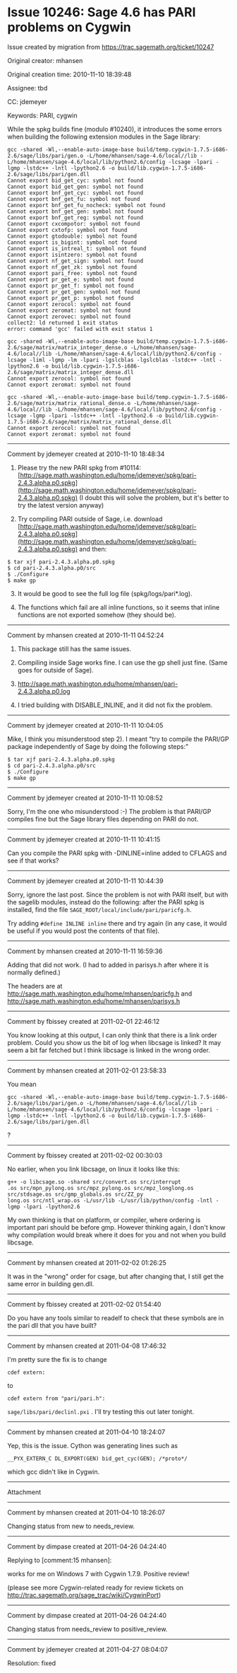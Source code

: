 # Issue 10246: Sage 4.6 has PARI problems on Cygwin

Issue created by migration from https://trac.sagemath.org/ticket/10247

Original creator: mhansen

Original creation time: 2010-11-10 18:39:48

Assignee: tbd

CC:  jdemeyer

Keywords: PARI, cygwin

While the spkg builds fine (modulo #10240), it introduces the some errors when building the following extension modules in the Sage library:


```
gcc -shared -Wl,--enable-auto-image-base build/temp.cygwin-1.7.5-i686-2.6/sage/libs/pari/gen.o -L/home/mhansen/sage-4.6/local//lib -L/home/mhansen/sage-4.6/local/lib/python2.6/config -lcsage -lpari -lgmp -lstdc++ -lntl -lpython2.6 -o build/lib.cygwin-1.7.5-i686-2.6/sage/libs/pari/gen.dll
Cannot export bid_get_cyc: symbol not found
Cannot export bid_get_gen: symbol not found
Cannot export bnf_get_cyc: symbol not found
Cannot export bnf_get_fu: symbol not found
Cannot export bnf_get_fu_nocheck: symbol not found
Cannot export bnf_get_gen: symbol not found
Cannot export bnf_get_reg: symbol not found
Cannot export cxcompotor: symbol not found
Cannot export cxtofp: symbol not found
Cannot export gtodouble: symbol not found
Cannot export is_bigint: symbol not found
Cannot export is_intreal_t: symbol not found
Cannot export isintzero: symbol not found
Cannot export nf_get_sign: symbol not found
Cannot export nf_get_zk: symbol not found
Cannot export pari_free: symbol not found
Cannot export pr_get_e: symbol not found
Cannot export pr_get_f: symbol not found
Cannot export pr_get_gen: symbol not found
Cannot export pr_get_p: symbol not found
Cannot export zerocol: symbol not found
Cannot export zeromat: symbol not found
Cannot export zerovec: symbol not found
collect2: ld returned 1 exit status
error: command 'gcc' failed with exit status 1
```



```
gcc -shared -Wl,--enable-auto-image-base build/temp.cygwin-1.7.5-i686-2.6/sage/matrix/matrix_integer_dense.o -L/home/mhansen/sage-4.6/local//lib -L/home/mhansen/sage-4.6/local/lib/python2.6/config -lcsage -liml -lgmp -lm -lpari -lgslcblas -lgslcblas -lstdc++ -lntl -lpython2.6 -o build/lib.cygwin-1.7.5-i686-2.6/sage/matrix/matrix_integer_dense.dll
Cannot export zerocol: symbol not found
Cannot export zeromat: symbol not found
```



```
gcc -shared -Wl,--enable-auto-image-base build/temp.cygwin-1.7.5-i686-2.6/sage/matrix/matrix_rational_dense.o -L/home/mhansen/sage-4.6/local//lib -L/home/mhansen/sage-4.6/local/lib/python2.6/config -lcsage -lgmp -lpari -lstdc++ -lntl -lpython2.6 -o build/lib.cygwin-1.7.5-i686-2.6/sage/matrix/matrix_rational_dense.dll
Cannot export zerocol: symbol not found
Cannot export zeromat: symbol not found
```



---

Comment by jdemeyer created at 2010-11-10 18:48:34

1) Please try the new PARI spkg from #10114: [http://sage.math.washington.edu/home/jdemeyer/spkg/pari-2.4.3.alpha.p0.spkg](http://sage.math.washington.edu/home/jdemeyer/spkg/pari-2.4.3.alpha.p0.spkg) (I doubt this will solve the problem, but it's better to try the latest version anyway)

2) Try compiling PARI outside of Sage, i.e. download [http://sage.math.washington.edu/home/jdemeyer/spkg/pari-2.4.3.alpha.p0.spkg](http://sage.math.washington.edu/home/jdemeyer/spkg/pari-2.4.3.alpha.p0.spkg) and then:

```
$ tar xjf pari-2.4.3.alpha.p0.spkg
$ cd pari-2.4.3.alpha.p0/src
$ ./Configure
$ make gp
```


3) It would be good to see the full log file (spkg/logs/pari*.log).

4) The functions which fail are all inline functions, so it seems that inline functions are not exported somehow (they should be).


---

Comment by mhansen created at 2010-11-11 04:52:24

1) This package still has the same issues.

2) Compiling inside Sage works fine.  I can use the gp shell just fine.  (Same goes for outside of Sage).

3) http://sage.math.washington.edu/home/mhansen/pari-2.4.3.alpha.p0.log

4) I tried building with DISABLE_INLINE, and it did not fix the problem.


---

Comment by jdemeyer created at 2010-11-11 10:04:05

Mike, I think you misunderstood step 2).  I meant "try to compile the PARI/GP package independently of Sage by doing the following steps:"

```
$ tar xjf pari-2.4.3.alpha.p0.spkg
$ cd pari-2.4.3.alpha.p0/src
$ ./Configure
$ make gp
```



---

Comment by jdemeyer created at 2010-11-11 10:08:52

Sorry, I'm the one who misunderstood :-)
The problem is that PARI/GP compiles fine but the Sage library files depending on PARI do not.


---

Comment by jdemeyer created at 2010-11-11 10:41:15

Can you compile the PARI spkg with -DINLINE=inline added to CFLAGS and see if that works?


---

Comment by jdemeyer created at 2010-11-11 10:44:39

Sorry, ignore the last post.  Since the problem is not with PARI itself, but with the sagelib modules, instead do the following: after the PARI spkg is installed, find the file `SAGE_ROOT/local/include/pari/paricfg.h`.

Try adding `#define INLINE inline` there and try again (in any case, it would be useful if you would post the contents of that file).


---

Comment by mhansen created at 2010-11-11 16:59:36

Adding that did not work.  (I had to added in parisys.h after where it is normally defined.)

The headers are at http://sage.math.washington.edu/home/mhansen/paricfg.h and http://sage.math.washington.edu/home/mhansen/parisys.h


---

Comment by fbissey created at 2011-02-01 22:46:12

You know looking at this output, I can only think that there is a link order
problem. Could you show us the bit of log when libcsage is linked? It may seem
a bit far fetched but I think libcsage is linked in the wrong order.


---

Comment by mhansen created at 2011-02-01 23:58:33

You mean 

```
gcc -shared -Wl,--enable-auto-image-base build/temp.cygwin-1.7.5-i686-2.6/sage/libs/pari/gen.o -L/home/mhansen/sage-4.6/local//lib -L/home/mhansen/sage-4.6/local/lib/python2.6/config -lcsage -lpari -lgmp -lstdc++ -lntl -lpython2.6 -o build/lib.cygwin-1.7.5-i686-2.6/sage/libs/pari/gen.dll
```


?


---

Comment by fbissey created at 2011-02-02 00:30:03

No earlier, when you link libcsage, on linux it looks like this:

```
g++ -o libcsage.so -shared src/convert.os src/interrupt
.os src/mpn_pylong.os src/mpz_pylong.os src/mpz_longlong.os src/stdsage.os src/gmp_globals.os src/ZZ_py
long.os src/ntl_wrap.os -L/usr/lib -L/usr/lib/python/config -lntl -lgmp -lpari -lpython2.6
```

My own thinking is that on platform, or compiler, where ordering is important pari
should be before gmp. 
However thinking again, I don't know why compilation would break where it does for you and not when you build libcsage.


---

Comment by mhansen created at 2011-02-02 01:26:25

It was in the "wrong" order for csage, but after changing that, I still get the same error in building gen.dll.


---

Comment by fbissey created at 2011-02-02 01:54:40

Do you have any tools similar to readelf to check that these symbols are in the pari dll that you have built?


---

Comment by mhansen created at 2011-04-08 17:46:32

I'm pretty sure the fix is to change

`cdef extern:`

to 

`cdef extern from "pari/pari.h":`

`sage/libs/pari/declinl.pxi` .  I'll try testing this out later tonight.


---

Comment by mhansen created at 2011-04-10 18:24:07

Yep, this is the issue.  Cython was generating lines such as


```
__PYX_EXTERN_C DL_EXPORT(GEN) bid_get_cyc(GEN); /*proto*/
```


which gcc didn't like in Cygwin.


---

Attachment


---

Comment by mhansen created at 2011-04-10 18:26:07

Changing status from new to needs_review.


---

Comment by dimpase created at 2011-04-26 04:24:40

Replying to [comment:15 mhansen]:

works for me on Windows 7 with Cygwin 1.7.9.
Positive review!

(please see more Cygwin-related ready for review tickets on 
http://trac.sagemath.org/sage_trac/wiki/CygwinPort)


---

Comment by dimpase created at 2011-04-26 04:24:40

Changing status from needs_review to positive_review.


---

Comment by jdemeyer created at 2011-04-27 08:04:07

Resolution: fixed
